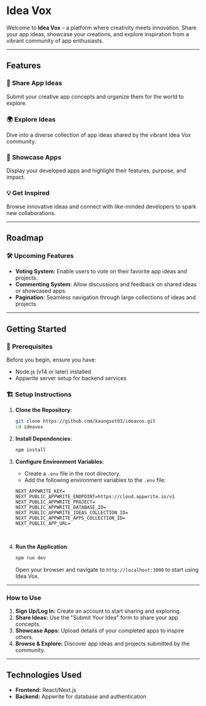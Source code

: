 # **Idea Vox**

Welcome to **Idea Vox** – a platform where creativity meets innovation. Share your app ideas, showcase your creations, and explore inspiration from a vibrant community of app enthusiasts.

---

## **Features**

### 🚀 **Share App Ideas**

Submit your creative app concepts and organize them for the world to explore.

### 🌍 **Explore Ideas**

Dive into a diverse collection of app ideas shared by the vibrant Idea Vox community.

### 🎨 **Showcase Apps**

Display your developed apps and highlight their features, purpose, and impact.

### 💡 **Get Inspired**

Browse innovative ideas and connect with like-minded developers to spark new collaborations.

---

## **Roadmap**

### 🛠️ **Upcoming Features**

- **Voting System**: Enable users to vote on their favorite app ideas and projects.
- **Commenting System**: Allow discussions and feedback on shared ideas or showcased apps.
- **Pagination**: Seamless navigation through large collections of ideas and projects.

---

## **Getting Started**

### 🧰 **Prerequisites**

Before you begin, ensure you have:

- Node.js (v14 or later) installed
- Appwrite server setup for backend services

### 🏗️ **Setup Instructions**

1. **Clone the Repository**:
   ```bash
   git clone https://github.com/kaungset03/ideavox.git
   cd ideavox
   ```

2. **Install Dependencies**:
    ```bash
    npm install  
    ```

3. **Configure Environment Variables**:
   - Create a `.env` file in the root directory.
   - Add the following environment variables to the `.env` file:

    ```env
    NEXT_APPWRITE_KEY=
    NEXT_PUBLIC_APPWRITE_ENDPOINT=https://cloud.appwrite.io/v1
    NEXT_PUBLIC_APPWRITE_PROJECT=
    NEXT_PUBLIC_APPWRITE_DATABASE_ID=
    NEXT_PUBLIC_APPWRITE_IDEAS_COLLECTION_ID=
    NEXT_PUBLIC_APPWRITE_APPS_COLLECTION_ID=
    NEXT_PUBLIC_APP_URL=
    ```
    <br />

4. **Run the Application**:
    ```bash
    npm run dev  
    ```
    Open your browser and navigate to `http://localhost:3000` to start using Idea Vox.


---

### **How to Use**
1. **Sign Up/Log In:** Create an account to start sharing and exploring.
2. **Share Ideas:** Use the "Submit Your Idea" form to share your app concepts.
3. **Showcase Apps:** Upload details of your completed apps to inspire others.
4. **Browse & Explore:** Discover app ideas and projects submitted by the community.

---

## **Technologies Used**
- **Frontend:** React/Next.js
- **Backend:** Appwrite for database and authentication